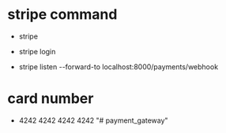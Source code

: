 # stripe command

- stripe

- stripe login

- stripe listen --forward-to localhost:8000/payments/webhook

# card number

- 4242 4242 4242 4242
"# payment_gateway" 
